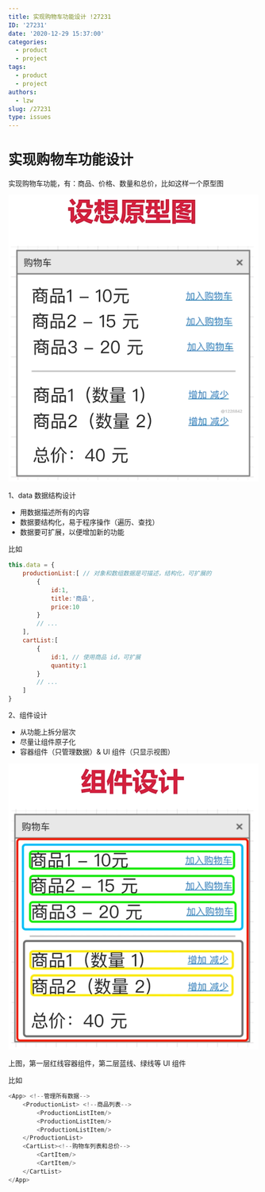 ```yaml
---
title: 实现购物车功能设计 !27231
ID: '27231'
date: '2020-12-29 15:37:00'
categories:
  - product
  - project
tags:
  - product
  - project
authors:
  - lzw
slug: /27231
type: issues
---
```


# 实现购物车功能设计

实现购物车功能，有：商品、价格、数量和总价，比如这样一个原型图

![](./images/1991417951.png)

1、data 数据结构设计

- 用数据描述所有的内容
- 数据要结构化，易于程序操作（遍历、查找）
- 数据要可扩展，以便增加新的功能

比如

``` js 
this.data = {
    productionList:[ // 对象和数组数据是可描述，结构化，可扩展的
        {
            id:1,
            title:'商品',
            price:10
        }
        // ...
    ],
    cartList:[
        {
            id:1, // 使用商品 id，可扩展
            quantity:1
        }
        // ...
    ]
}
```

2、组件设计

- 从功能上拆分层次
- 尽量让组件原子化
- 容器组件（只管理数据）& UI 组件（只显示视图）

![](./images/1969078992.png)

上图，第一层红线容器组件，第二层蓝线、绿线等 UI 组件

比如

``` js 
<App> <!--管理所有数据-->
    <ProductionList> <!--商品列表-->
        <ProductionListItem/>
        <ProductionListItem/>
        <ProductionListItem/>
    </ProductionList>
    <CartList><!--购物车列表和总价-->
        <CartItem/>
        <CartItem/>
    </CartList>
</App>
```
 
 
 
 
 
 
 
 
 
 
 
 
 
 
 
 
 
 
 
 
 
 
 
 
 
